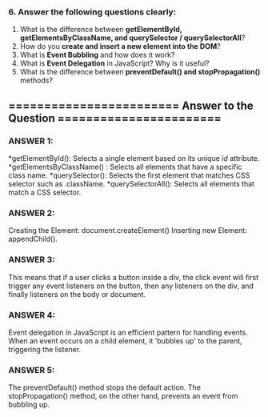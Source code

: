 ### 6. Answer the following questions clearly:

1. What is the difference between **getElementById, getElementsByClassName, and querySelector / querySelectorAll**?
2. How do you **create and insert a new element into the DOM**?
3. What is **Event Bubbling** and how does it work?
4. What is **Event Delegation** in JavaScript? Why is it useful?
5. What is the difference between **preventDefault() and stopPropagation()** methods?

## ======================== Answer to the Question =======================

### ANSWER 1:

*getElementById(): Selects a single element based on its unique *id* attribute.
*getElementsByClassName() : Selects all elements that have a specific class name.
*querySelector(): Selects the first element that matches CSS selector such as .className.
*querySelectorAll(): Selects all elements that match a CSS selector.

### ANSWER 2:

Creating the Element: document.createElement()
Inserting new Element: appendChild().

### ANSWER 3:

This means that if a user clicks a button inside a div, the click event will first trigger any event listeners on the button, then any listeners on the div, and finally listeners on the body or document.

### ANSWER 4:

Event delegation in JavaScript is an efficient pattern for handling events. When an event occurs on a child element, it 'bubbles up' to the parent, triggering the listener.

### ANSWER 5:

The preventDefault() method stops the default action.
The stopPropagation() method, on the other hand, prevents an event from bubbling up.
